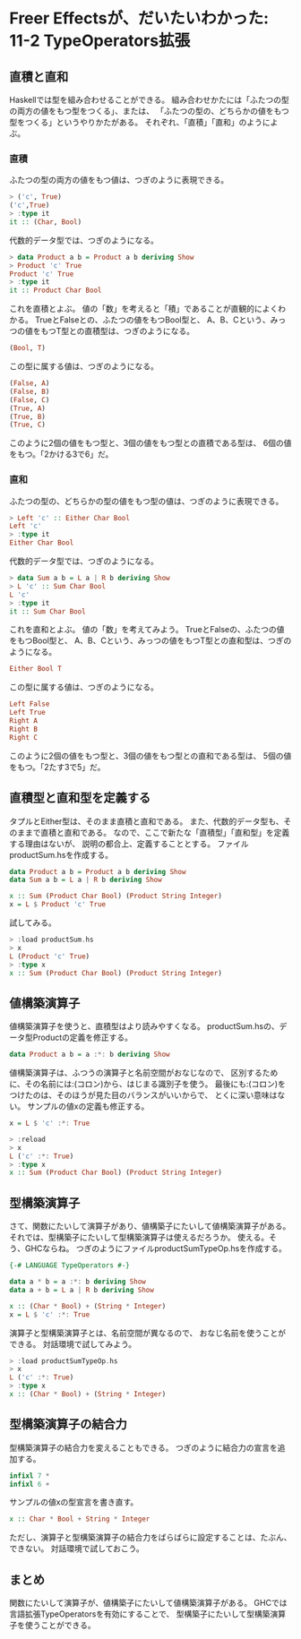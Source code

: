 Freer Effectsが、だいたいわかった: 11-2 TypeOperators拡張
=========================================================

直積と直和
----------

Haskellでは型を組み合わせることができる。
組み合わせかたには「ふたつの型の両方の値をもつ型をつくる」、または、
「ふたつの型の、どちらかの値をもつ型をつくる」というやりかたがある。
それぞれ、「直積」「直和」のようによぶ。

### 直積

ふたつの型の両方の値をもつ値は、つぎのように表現できる。

```hs
> ('c', True)
('c',True)
> :type it
it :: (Char, Bool)
```

代数的データ型では、つぎのようになる。

```hs
> data Product a b = Product a b deriving Show
> Product 'c' True
Product 'c' True
> :type it
it :: Product Char Bool
```

これを直積とよぶ。
値の「数」を考えると「積」であることが直観的によくわかる。
TrueとFalseとの、ふたつの値をもつBool型と、
A、B、Cという、みっつの値をもつT型との直積型は、つぎのようになる。

```hs
(Bool, T)
```

この型に属する値は、つぎのようになる。

```hs
(False, A)
(False, B)
(False, C)
(True, A)
(True, B)
(True, C)
```

このように2個の値をもつ型と、3個の値をもつ型との直積である型は、
6個の値をもつ。「2かける3で6」だ。

### 直和

ふたつの型の、どちらかの型の値をもつ型の値は、つぎのように表現できる。

```hs
> Left 'c' :: Either Char Bool
Left 'c'
> :type it
Either Char Bool
```

代数的データ型では、つぎのようになる。

```hs
> data Sum a b = L a | R b deriving Show
> L 'c' :: Sum Char Bool
L 'c'
> :type it
it :: Sum Char Bool
```

これを直和とよぶ。
値の「数」を考えてみよう。
TrueとFalseの、ふたつの値をもつBool型と、
A、B、Cという、みっつの値をもつT型との直和型は、つぎのようになる。

```hs
Either Bool T
```

この型に属する値は、つぎのようになる。

```hs
Left False
Left True
Right A
Right B
Right C
```
このように2個の値をもつ型と、3個の値をもつ型との直和である型は、
5個の値をもつ。「2たす3で5」だ。

直積型と直和型を定義する
------------------------

タプルとEither型は、そのまま直積と直和である。
また、代数的データ型も、そのままで直積と直和である。
なので、ここで新たな「直積型」「直和型」を定義する理由はないが、
説明の都合上、定義することとする。
ファイルproductSum.hsを作成する。

```hs:productSum.hs
data Product a b = Product a b deriving Show
data Sum a b = L a | R b deriving Show

x :: Sum (Product Char Bool) (Product String Integer)
x = L $ Product 'c' True
```

試してみる。

```hs
> :load productSum.hs
> x
L (Product 'c' True)
> :type x
x :: Sum (Product Char Bool) (Product String Integer)
```

値構築演算子
------------

値構築演算子を使うと、直積型はより読みやすくなる。
productSum.hsの、データ型Productの定義を修正する。

```hs:productSum.hs
data Product a b = a :*: b deriving Show
```

値構築演算子は、ふつうの演算子と名前空間がおなじなので、
区別するために、その名前には:(コロン)から、はじまる識別子を使う。
最後にも:(コロン)をつけたのは、そのほうが見た目のバランスがいいからで、
とくに深い意味はない。
サンプルの値xの定義も修正する。

```hs:productSum.hs
x = L $ 'c' :*: True
```

```hs
> :reload
> x
L ('c' :*: True)
> :type x
x :: Sum (Product Char Bool) (Product String Integer)
```

型構築演算子
------------

さて、関数にたいして演算子があり、値構築子にたいして値構築演算子がある。
それでは、型構築子にたいして型構築演算子は使えるだろうか。
使える。そう、GHCならね。
つぎのようにファイルproductSumTypeOp.hsを作成する。

```hs:productSumTypeOp.hs
{-# LANGUAGE TypeOperators #-}

data a * b = a :*: b deriving Show
data a + b = L a | R b deriving Show

x :: (Char * Bool) + (String * Integer)
x = L $ 'c' :*: True
```

演算子と型構築演算子とは、名前空間が異なるので、
おなじ名前を使うことができる。
対話環境で試してみよう。

```hs
> :load productSumTypeOp.hs
> x
L ('c' :*: True)
> :type x
x :: (Char * Bool) + (String * Integer)
```

型構築演算子の結合力
--------------------

型構築演算子の結合力を変えることもできる。
つぎのように結合力の宣言を追加する。

```hs:productSumTypeOp.hs
infixl 7 *
infixl 6 +
```

サンプルの値xの型宣言を書き直す。

```hs:productSumTypeOp.hs
x :: Char * Bool + String * Integer
```

ただし、演算子と型構築演算子の結合力をばらばらに設定することは、たぶん、
できない。
対話環境で試しておこう。

まとめ
------

関数にたいして演算子が、値構築子にたいして値構築演算子がある。
GHCでは言語拡張TypeOperatorsを有効にすることで、
型構築子にたいして型構築演算子を使うことができる。
